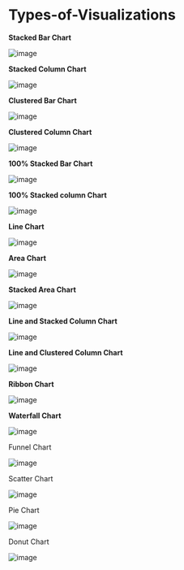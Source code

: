 # Types-of-Visualizations

**Stacked Bar Chart**

![image](https://user-images.githubusercontent.com/99253246/178154616-0f567d8d-72a4-4cdc-a239-0205db9f5768.png)

**Stacked Column Chart**

![image](https://user-images.githubusercontent.com/99253246/178154709-61395ba3-50bf-4f22-9e50-d68619e57d6e.png)

**Clustered Bar Chart**

![image](https://user-images.githubusercontent.com/99253246/178154802-a05bd217-fee4-4f83-98c3-6f7a71980280.png)

**Clustered Column Chart**

![image](https://user-images.githubusercontent.com/99253246/178154851-88340072-1602-4b3c-aaba-efa9a487716f.png)

**100% Stacked Bar Chart**

![image](https://user-images.githubusercontent.com/99253246/178154896-cd739faa-517d-49f6-94d7-6974ca66adb1.png)

**100% Stacked column Chart**

![image](https://user-images.githubusercontent.com/99253246/178155100-89859ee7-4a45-4f78-94ef-d8e0adb45524.png)

**Line Chart**

![image](https://user-images.githubusercontent.com/99253246/178155236-e5c03c1f-4260-4afe-8e69-4f6e6c4d533b.png)

**Area Chart**

![image](https://user-images.githubusercontent.com/99253246/178155266-ba1a2644-ade2-4daa-a76b-36102d7e067e.png)

**Stacked Area Chart**

![image](https://user-images.githubusercontent.com/99253246/178155387-fc412f7b-f63b-4495-8186-0682be7047ac.png)

**Line and Stacked Column Chart**

![image](https://user-images.githubusercontent.com/99253246/178155444-fa44408b-7c15-4090-885c-54e1ffbd70ba.png)

**Line and Clustered Column Chart**

![image](https://user-images.githubusercontent.com/99253246/178155547-63bd8e1b-47c3-4f2e-bea8-0ca6492efa13.png)

**Ribbon Chart**

![image](https://user-images.githubusercontent.com/99253246/178155583-46960c40-703c-417c-8c39-7a9c47005169.png)

**Waterfall Chart**

![image](https://user-images.githubusercontent.com/99253246/178155618-718832bf-740e-49e2-8b80-290d62050faa.png)

Funnel Chart

![image](https://user-images.githubusercontent.com/99253246/178925155-a238b41a-2934-4743-a98b-47a1059d4d7d.png)

Scatter Chart

![image](https://user-images.githubusercontent.com/99253246/178925426-99a5ad2b-af4e-4680-b846-89034aac8574.png)

Pie Chart

![image](https://user-images.githubusercontent.com/99253246/178925540-41f2d8e7-7515-4e7c-9eef-63e9d78d6a65.png)

Donut Chart

![image](https://user-images.githubusercontent.com/99253246/178925681-1850d437-d1e9-4892-864a-ee51a9b343a7.png)
